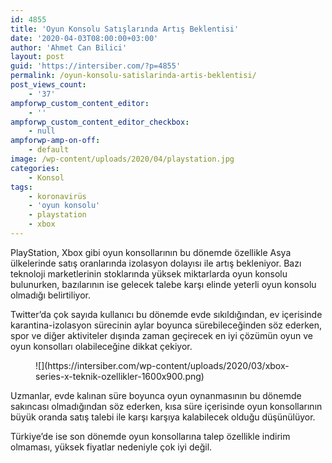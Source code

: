 ```yaml
---
id: 4855
title: 'Oyun Konsolu Satışlarında Artış Beklentisi'
date: '2020-04-03T08:00:00+03:00'
author: 'Ahmet Can Bilici'
layout: post
guid: 'https://intersiber.com/?p=4855'
permalink: /oyun-konsolu-satislarinda-artis-beklentisi/
post_views_count:
    - '37'
ampforwp_custom_content_editor:
    - ''
ampforwp_custom_content_editor_checkbox:
    - null
ampforwp-amp-on-off:
    - default
image: /wp-content/uploads/2020/04/playstation.jpg
categories:
    - Konsol
tags:
    - koronavirüs
    - 'oyun konsolu'
    - playstation
    - xbox
---
```


PlayStation, Xbox gibi oyun konsollarının bu dönemde özellikle Asya ülkelerinde satış oranlarında izolasyon dolayısı ile artış bekleniyor. Bazı teknoloji marketlerinin stoklarında yüksek miktarlarda oyun konsolu bulunurken, bazılarının ise gelecek talebe karşı elinde yeterli oyun konsolu olmadığı belirtiliyor.

Twitter’da çok sayıda kullanıcı bu dönemde evde sıkıldığından, ev içerisinde karantina-izolasyon sürecinin aylar boyunca sürebileceğinden söz ederken, spor ve diğer aktiviteler dışında zaman geçirecek en iyi çözümün oyun ve oyun konsolları olabileceğine dikkat çekiyor.

<figure class="wp-block-image size-large">![](https://intersiber.com/wp-content/uploads/2020/03/xbox-series-x-teknik-ozellikler-1600x900.png)</figure>Uzmanlar, evde kalınan süre boyunca oyun oynanmasının bu dönemde sakıncası olmadığından söz ederken, kısa süre içerisinde oyun konsollarının büyük oranda satış talebi ile karşı karşıya kalabilecek olduğu düşünülüyor.

Türkiye’de ise son dönemde oyun konsollarına talep özellikle indirim olmaması, yüksek fiyatlar nedeniyle çok iyi değil.